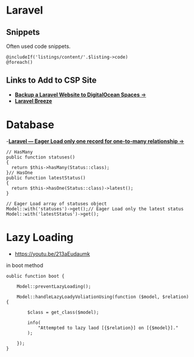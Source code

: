 # Laravel

## Snippets

Often used code snippets.

```
@includeIf('listings/content/'.$listing->code)
@foreach()
```


## Links to Add to CSP Site

- [**Backup a Laravel Website to DigitalOcean Spaces** =>](https://salfade.com/tutorials/backup-a-laravel-website-to-digitalocean-spaces)
- [**Laravel Breeze**](https://laracasts.com/series/laravel-authentication-options/episodes/1)


# Database

-[**Laravel — Eager Load only one record for one-to-many relationship** =>](https://weihien90.medium.com/laravel-eager-load-only-one-record-for-one-to-many-relationship-1275be6ccfcd)

```
// HasMany
public function statuses()
{
  return $this->hasMany(Status::class);
}// HasOne
public function latestStatus()
{
  return $this->hasOne(Status::class)->latest();
}

// Eager Load array of statuses object
Model::with('statuses')->get();// Eager Load only the latest status
Model::with('latestStatus')->get();

```

# Lazy Loading
- https://youtu.be/213aEudaumk

in boot method

```
oublic function boot {

	Model::preventLazyLoading();
	
	Model::handleLazyLoadyVoliationUsing(function ($model, $relation) {
	
		$class = get_class($model);
		
		info(
			"Attempted to lazy laod [{$relation}] on [{$model}]."
		);
	
	});
}